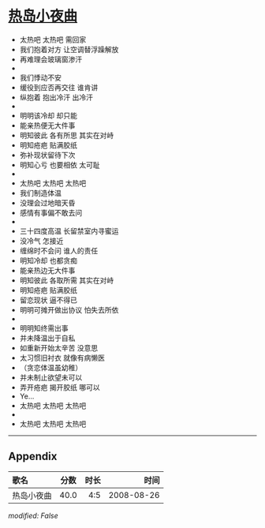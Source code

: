 # [热岛小夜曲](https://music.163.com/song?id=64967)

* 太热吧 太热吧 需回家
* 我们抱着对方 让空调替浮躁解放
* 再难理会玻璃窗渗汗
* 
* 我们悸动不安
* 缓役到应否再交往 谁肯讲
* 纵抱着 抱出冷汗 出冷汗
* 
* 明明该冷却 却只能
* 能亲热便无大件事
* 明知彼此 各有所思 其实在对峙
* 明知疮疤 贴满胶纸
* 弥补现状留待下次
* 明知心亏 也要相依 太可耻
* 
* 太热吧 太热吧 太热吧
* 我们制造体温
* 没理会过地暗天昏
* 感情有事偏不敢去问
* 
* 三十四度高温 长留禁室内寻蜜运
* 没冷气 怎接近
* 缠绵时不会问 谁人的责任
* 明知冷却 也都贪痴
* 能亲热边无大件事
* 明知彼此 各取所需 其实在对峙
* 明知疮疤 贴满胶纸
* 留恋现状 逼不得已
* 明明可摊开做出协议 怕失去所依
* 
* 明明知终需出事
* 并未降温出于自私
* 如重新开始太辛苦 没意思
* 太习惯旧衬衣 就像有病懒医
* （贪恋体温虽幼稚）
* 并未制止欲望未可以
* 弄开疮疤 揭开胶纸 哪可以
* Ye...
* 太热吧 太热吧 太热吧
* 
* 太热吧 太热吧 太热吧


---

## Appendix

|歌名|分数|时长|时间|
|:---|:---:|---:|---:|
|热岛小夜曲|40.0|4:5|2008-08-26

*modified: False*